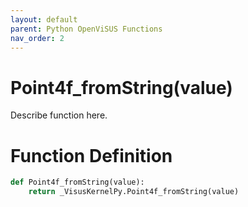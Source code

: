 ```yaml
---
layout: default
parent: Python OpenViSUS Functions
nav_order: 2
---
```


# Point4f_fromString(value)

Describe function here.

# Function Definition

```python
def Point4f_fromString(value):
    return _VisusKernelPy.Point4f_fromString(value)
```